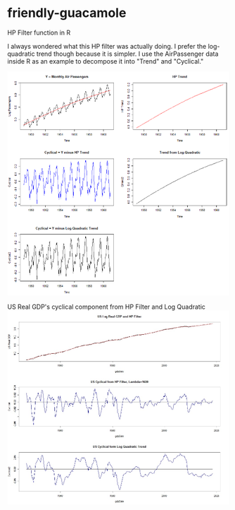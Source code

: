 # friendly-guacamole
HP Filter function in R

I always wondered what this HP filter was actually doing. I prefer the log-quadratic trend though because it is simpler.
I use the AirPassenger data inside R as an example to decompose it into "Trend" and "Cyclical."

![Sample Data from R](https://github.com/frogger21/friendly-guacamole/blob/master/Routput.PNG)

US Real GDP's cyclical component from HP Filter and Log Quadratic 
![US Real GDP from R](https://github.com/frogger21/friendly-guacamole/blob/master/Rgdp.jpg)

